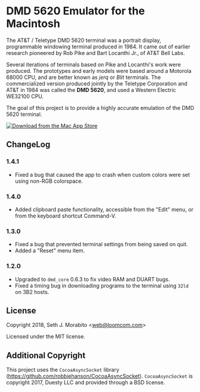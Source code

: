 # DMD 5620 Emulator for the Macintosh

The AT&T / Teletype DMD 5620 terminal was a portrait display, programmable
windowing terminal produced in 1984. It came out of earlier research pioneered
by Rob Pike and Bart Locanthi Jr., of AT&T Bell Labs.

Several iterations of terminals based on Pike and Locanthi's work were produced.
The prototypes and early models were based around a Motorola 68000 CPU, and are
better known as *jerq* or *Blit* terminals. The commercialized version produced
jointly by the Teletype Corporation and AT&T in 1984 was called the **DMD 5620**,
and used a Western Electric WE32100 CPU.

The goal of this project is to provide a highly accurate emulation of the
DMD 5620 terminal.

[![Download from the Mac App Store](https://static.loomcom.com/3b2/5620/mac_app_store_badge.png)](https://geo.itunes.apple.com/us/app/dmd-5620/id1448142273?mt=12&app=apps)

## ChangeLog

### 1.4.1

* Fixed a bug that caused the app to crash when custom colors 
  were set using non-RGB colorspace.

### 1.4.0

* Added clipboard paste functionality, accessible from the
  "Edit" menu, or from the keyboard shortcut Command-V.

### 1.3.0

* Fixed a bug that prevented terminal settings from being saved on quit.
* Added a "Reset" menu item.

### 1.2.0

* Upgraded to `dmd_core` 0.6.3 to fix video RAM and DUART bugs.
* Fixed a timing bug in downloading programs to the terminal
  using `32ld` on 3B2 hosts.

## License

Copyright 2018, Seth J. Morabito \<web@loomcom.com>

Licensed under the MIT license.

## Additional Copyright

This project uses the `CocoaAsyncSocket` library
(https://github.com/robbiehanson/CocoaAsyncSocket).
`CocoaAsyncSocket` is copyright 2017, Duesty LLC and provided through
a BSD license.
